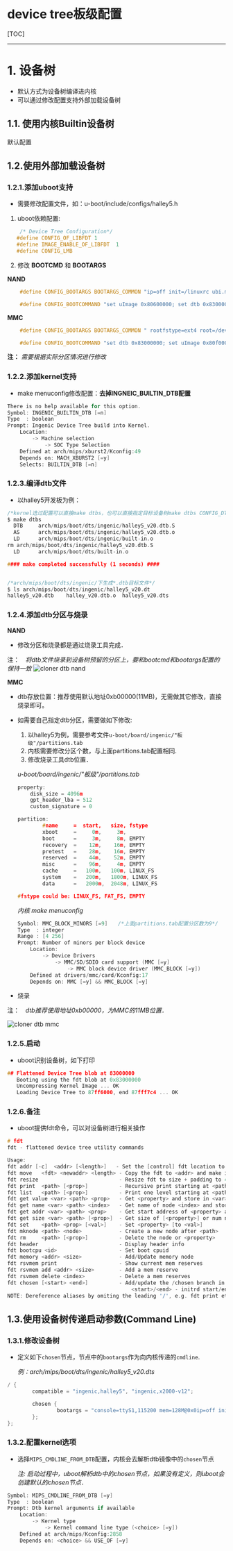 device tree板级配置
================
[TOC]
<!-- toc -->

----
# 1. 设备树

* 默认方式为设备树编译进内核
* 可以通过修改配置支持外部加载设备树
  
## 1.1. 使用内核Builtin设备树
 默认配置

## 1.2.使用外部加载设备树

### 1.2.1.添加uboot支持
  
* 需要修改配置文件，如：u-boot/include/configs/halley5.h

1. uboot依赖配置:

```c
    /* Device Tree Configuration*/
   #define CONFIG_OF_LIBFDT 1
   #define IMAGE_ENABLE_OF_LIBFDT  1
   #define CONFIG_LMB
```

2. 修改 **BOOTCMD** 和 **BOOTARGS**

**NAND**

```c
    #define CONFIG_BOOTARGS BOOTARGS_COMMON "ip=off init=/linuxrc ubi.mtd=3 root=ubi0:rootfs ubi.mtd=4 rootfstype=ubifs rw
```

```c
    #define CONFIG_BOOTCOMMAND "set uImage 0x80600000; set dtb 0x83000000; sfcnand read 0x100000 0x400000 $(uImage); sfcnand read 0x900000 0x20000 $(dtb); bootm $(uImage) - ${dtb}"
```

**MMC**

```c
    #define CONFIG_BOOTARGS BOOTARGS_COMMON " rootfstype=ext4 root=/dev/mmcblk0p7 rootdelay=3 rw"
```

```c
    #define CONFIG_BOOTCOMMAND "set dtb 0x83000000; set uImage 0x80f00000; mmc dev 0;mmc read ${uImage} 0x1800 0x2000; mmc read ${dtb} 0x5800 0x100; bootm ${uImage} - ${dtb}"
```

**注：** *需要根据实际分区情况进行修改*

### 1.2.2.添加kernel支持

* make menuconfig修改配置：**去掉INGNEIC_BUILTIN_DTB配置**

```c
There is no help available for this option.
Symbol: INGENIC_BUILTIN_DTB [=n]
Type  : boolean
Prompt: Ingenic Device Tree build into Kernel.  
    Location:
        -> Machine selection
            -> SOC Type Selection
    Defined at arch/mips/xburst2/Kconfig:49
    Depends on: MACH_XBURST2 [=y]
    Selects: BUILTIN_DTB [=n]
```

### 1.2.3.编译dtb文件

* 以halley5开发板为例：

```c
/*kernel选过配置可以直接make dtbs，也可以直接指定目标设备树make dtbs CONFIG_DT_HALLEY5_V20=y*/
$ make dtbs
  DTB     arch/mips/boot/dts/ingenic/halley5_v20.dtb.S
  AS      arch/mips/boot/dts/ingenic/halley5_v20.dtb.o
  LD      arch/mips/boot/dts/ingenic/built-in.o
rm arch/mips/boot/dts/ingenic/halley5_v20.dtb.S
  LD      arch/mips/boot/dts/built-in.o

#### make completed successfully (1 seconds) ####


/*arch/mips/boot/dts/ingenic/下生成*.dtb目标文件*/
$ ls arch/mips/boot/dts/ingenic/halley5_v20.dt
halley5_v20.dtb    halley_v20.dtb.o  halley5_v20.dts
```

### 1.2.4.添加dtb分区与烧录

**NAND**

* 修改分区和烧录都是通过烧录工具完成．

注：　*将dtb文件烧录到设备树预留的分区上，要和bootcmd和bootargs配置的保持一致*
![cloner dtb nand](/assets/cloner-dtb-nand.png "Optional title")

**MMC**

* dtb存放位置：推荐使用默认地址0xb00000(11MB)，无需做其它修改，直接烧录即可。

* 如需要自己指定dtb分区，需要做如下修改:
    1. 以halley5为例，需要参考文件`u-boot/board/ingenic/"板级"/partitions.tab`
    2. 内核需要修改分区个数，与上面partitions.tab配置相同.
    3. 修改烧录工具dtb位置．

    *u-boot/board/ingenic/"板级"/partitions.tab*

    ```c
    property:
        disk_size = 4096m
        gpt_header_lba = 512
        custom_signature = 0

    partition:
            #name     =  start,   size, fstype
            xboot     =     0m,     3m,
            boot      =     3m,     8m, EMPTY
            recovery  =    12m,    16m, EMPTY
            pretest   =    28m,    16m, EMPTY
            reserved  =    44m,    52m, EMPTY
            misc      =    96m,     4m, EMPTY
            cache     =   100m,   100m, LINUX_FS
            system    =   200m,   1800m, LINUX_FS
            data      =   2000m,  2048m, LINUX_FS

    #fstype could be: LINUX_FS, FAT_FS, EMPTY
    ```

    *内核 make menuconfig*

    ```c
    Symbol: MMC_BLOCK_MINORS [=9]　　/*上面partitions.tab配置分区数为9*/
    Type  : integer
    Range : [4 256]
    Prompt: Number of minors per block device
        Location:
            -> Device Drivers 
                -> MMC/SD/SDIO card support (MMC [=y]
                    -> MMC block device driver (MMC_BLOCK [=y])
        Defined at drivers/mmc/card/Kconfig:17
        Depends on: MMC [=y] && MMC_BLOCK [=y]  
    ```

* 烧录

注：　*dtb推荐使用地址0xb00000，为MMC的11MB位置．*

![cloner dtb mmc](/assets/cloner-dtb-mmc.png "mmc dtb")

### 1.2.5.启动

* uboot识别设备树，如下打印

```c
## Flattened Device Tree blob at 83000000
   Booting using the fdt blob at 0x83000000
   Uncompressing Kernel Image ... OK
   Loading Device Tree to 87ff6000, end 87fff7c4 ... OK
```

### 1.2.6.备注

* uboot提供fdt命令，可以对设备树进行相关操作

```c
# fdt
fdt - flattened device tree utility commands

Usage:
fdt addr [-c]  <addr> [<length>]   - Set the [control] fdt location to <addr>
fdt move   <fdt> <newaddr> <length> - Copy the fdt to <addr> and make it active
fdt resize                          - Resize fdt to size + padding to 4k addr
fdt print  <path> [<prop>]          - Recursive print starting at <path>
fdt list   <path> [<prop>]          - Print one level starting at <path>
fdt get value <var> <path> <prop>   - Get <property> and store in <var>
fdt get name <var> <path> <index>   - Get name of node <index> and store in <var>
fdt get addr <var> <path> <prop>    - Get start address of <property> and store in <var>
fdt get size <var> <path> [<prop>]  - Get size of [<property>] or num nodes and store in <var>
fdt set    <path> <prop> [<val>]    - Set <property> [to <val>]
fdt mknode <path> <node>            - Create a new node after <path>
fdt rm     <path> [<prop>]          - Delete the node or <property>
fdt header                          - Display header info
fdt bootcpu <id>                    - Set boot cpuid
fdt memory <addr> <size>            - Add/Update memory node
fdt rsvmem print                    - Show current mem reserves
fdt rsvmem add <addr> <size>        - Add a mem reserve
fdt rsvmem delete <index>           - Delete a mem reserves
fdt chosen [<start> <end>]          - Add/update the /chosen branch in the tree
                                        <start>/<end> - initrd start/end addr
NOTE: Dereference aliases by omiting the leading '/', e.g. fdt print ethernet0.
```

## 1.3.使用设备树传递启动参数(Command Line)

### 1.3.1.修改设备树

* 定义如下`chosen`节点，节点中的`bootargs`作为向内核传递的`cmdline`.

    *例：arch/mips/boot/dts/ingenic/halley5_v20.dts*

```c
/ {
        compatible = "ingenic,halley5", "ingenic,x2000-v12";

        chosen {
                bootargs = "console=ttyS1,115200 mem=128M@0x0ip=off init=/linuxrc ubi.mtd=3 root=ubi0:rootfs ubi.mtd=4 rootfstype=ubifs rw";
        };
};
```

### 1.3.2.配置kernel选项

* 选择`MIPS_CMDLINE_FROM_DTB`配置，内核会去解析dtb镜像中的`chosen`节点

    *注: 启动过程中，uboot解析dtb中的chosen节点，如果没有定义，则uboot会创建默认的chosen节点．*

```c
Symbol: MIPS_CMDLINE_FROM_DTB [=y]
Type  : boolean
Prompt: Dtb kernel arguments if available
    Location:
        -> Kernel type
            -> Kernel command line type (<choice> [=y])
    Defined at arch/mips/Kconfig:2858
    Depends on: <choice> && USE_OF [=y]
```
